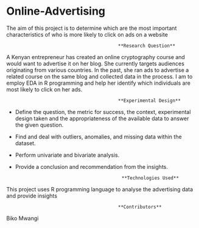 # Online-Advertising
The aim of this project is to determine which are the most important characteristics of who is more likely to click on ads on a website
          
          
                                             **Research Question**
A Kenyan entrepreneur has created an online cryptography course and would want to advertise it on her blog. She currently targets audiences originating from various countries. In the past, she ran ads to advertise a related course on the same blog and collected data in the process. I am to employ EDA in R programming and help her identify which individuals are most likely to click on her ads. 
           
           
                                             **Experimental Design**
- Define the question, the metric for success, the context, experimental design taken and the appropriateness of the available data to answer the given question.
- Find and deal with outliers, anomalies, and missing data within the dataset.
- Perform  univariate and bivariate analysis.
- Provide a conclusion and recommendation from the insights.
            
            
                                             **Technologies Used**
 This project uses R programming language to analyse the advertising data and provide insights
           
           
                                             
                                             **Contributors**
  Biko Mwangi
